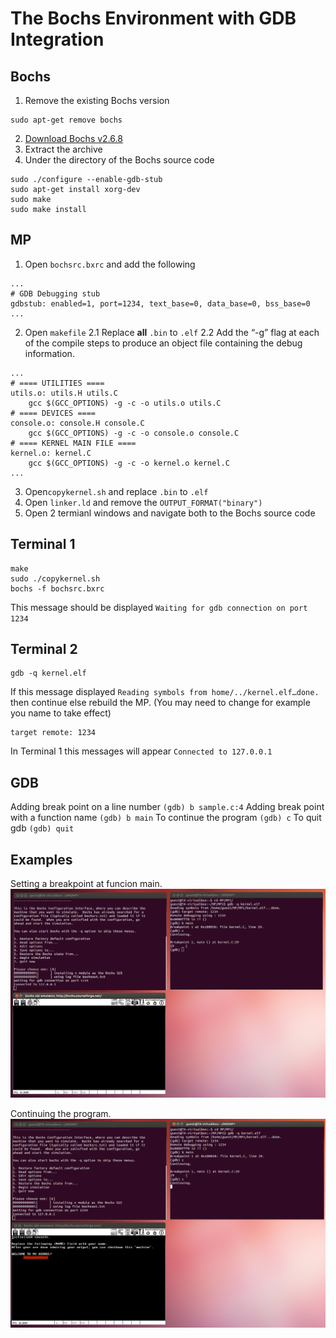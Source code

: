 # The Bochs Environment with GDB Integration
## Bochs
1. Remove the existing Bochs version
```
sudo apt-get remove bochs
```
2. [Download Bochs v2.6.8](https://sourceforge.net/projects/bochs/files/bochs/2.6.8/bochs-2.6.8.tar.gz/download)
3. Extract the archive
4. Under the directory of the Bochs source code
```
sudo ./configure --enable-gdb-stub
sudo apt-get install xorg-dev
sudo make
sudo make install
```
## MP
1. Open `bochsrc.bxrc` and add the following
```
...
# GDB Debugging stub
gdbstub: enabled=1, port=1234, text_base=0, data_base=0, bss_base=0
...
```
2. Open `makefile`
2.1 Replace **all** `.bin` to `.elf`
2.2 Add the “-g” flag at each of the compile steps to produce an object file containing the debug information.
```
...
# ==== UTILITIES ====
utils.o: utils.H utils.C
	gcc $(GCC_OPTIONS) -g -c -o utils.o utils.C
# ==== DEVICES ====
console.o: console.H console.C
	gcc $(GCC_OPTIONS) -g -c -o console.o console.C
# ==== KERNEL MAIN FILE ====
kernel.o: kernel.C
	gcc $(GCC_OPTIONS) -g -c -o kernel.o kernel.C
...
```
3. Open`copykernel.sh` and replace `.bin` to `.elf`
4. Open `linker.ld` and remove the `OUTPUT_FORMAT("binary")`
5. Open 2 termianl windows and navigate both to the Bochs source code

## Terminal 1
```
make
sudo ./copykernel.sh
bochs -f bochsrc.bxrc
```
This message should be displayed `Waiting for gdb connection on port 1234`

## Terminal 2
```
gdb -q kernel.elf
```
If this message displayed `Reading symbols from home/../kernel.elf…done.` then continue else rebuild the MP. (You may need to change for example you name to take effect)
```
target remote: 1234
```
In Terminal 1 this messages will appear `Connected to 127.0.0.1`

## GDB
Adding break point on a line number `(gdb) b sample.c:4`
Adding break point with a function name `(gdb) b main`
To continue the program `(gdb) c`
To quit gdb `(gdb) quit`

## Examples
Setting a breakpoint at funcion main.
![Brakepoint @ main()](bmain.png)

Continuing the program.
![After breakpoint](c.png)